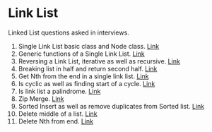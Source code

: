 # Link  List
Linked List questions asked in interviews. 

1. Single Link List basic class and Node class. [Link ](https://github.com/InterviewCodingUSA/LinkedList/tree/main/LinkedListBasicClass/LinkedListBasicClass/src)
2. Generic functions of a Single Link List. [Link](https://github.com/InterviewCodingUSA/LinkedList/tree/main/LinkListBasicFunctions/LinkListBasicFunctions/src) 
3. Reversing a Link List, iterative as well as recursive. [Link](https://github.com/InterviewCodingUSA/LinkedList/tree/main/LinkListReverseList/ReverseList/src)
4. Breaking list in half and return second half. [Link](https://github.com/InterviewCodingUSA/LinkedList/tree/main/BreakListInHalf/BreakListInHalf/src)
5. Get Nth from the end in a single link list. [Link](https://github.com/InterviewCodingUSA/LinkedList/tree/main/GetNthFromEnd/GetNthFromEnd/src)
6. Is cyclic as well as finding start of a cycle. [Link](https://github.com/InterviewCodingUSA/LinkedList/tree/main/LinkListCyclic/LinkListCyclic/src)
7. Is link list a palindrome. [Link](https://github.com/InterviewCodingUSA/LinkedList/tree/main/IsPalindrome/IsPalindrome/src) 
8. Zip Merge. [Link](https://github.com/InterviewCodingUSA/LinkedList/tree/main/ZipMerge/ZipMerge/src)
9. Sorted Insert as well as remove duplicates from Sorted list. [Link](https://github.com/InterviewCodingUSA/LinkedList/tree/main/RemoveDuplicatesFromSortedList/RemoveDuplicatesFromSortedList/src)
10. Delete middle of a list. [Link](https://github.com/InterviewCodingUSA/LinkedList/tree/main/DeleteMiddleOfList/DeleteMiddleOfList/src)
11. Delete Nth from end. [Link](https://github.com/InterviewCodingUSA/LinkedList/tree/main/RemoveNthFromEnd/RemovrNthFromEnd/src)